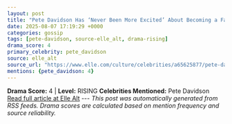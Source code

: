 ```yaml
---
layout: post
title: "Pete Davidson Has ‘Never Been More Excited’ About Becoming a Father"
date: 2025-08-07 17:19:29 +0000
categories: gossip
tags: [pete-davidson, source-elle_alt, drama-rising]
drama_score: 4
primary_celebrity: pete_davidson
source: elle_alt
source_url: "https://www.elle.com/culture/celebrities/a65625877/pete-davidson-becoming-a-father-interview/"
mentions: {pete_davidson: 4}
---
```


**Drama Score:** 4 | **Level:** RISING **Celebrities Mentioned:** Pete Davidson [Read full article at Elle Alt](https://www.elle.com/culture/celebrities/a65625877/pete-davidson-becoming-a-father-interview/) --- *This post was automatically generated from RSS feeds. Drama scores are calculated based on mention frequency and source reliability.*